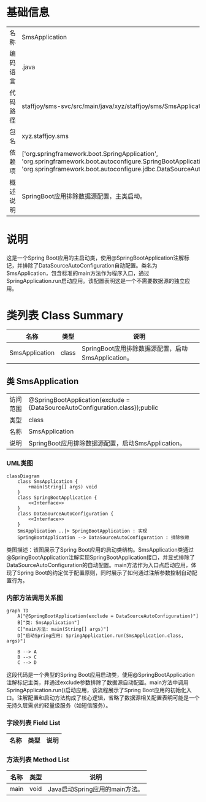 # 基础信息

|      |      |
|------|------|
| 名称 | SmsApplication |
| 编码语言 | .java |
| 代码路径 | staffjoy/sms-svc/src/main/java/xyz/staffjoy/sms/SmsApplication.java |
| 包名 | xyz.staffjoy.sms |
| 依赖项 | ['org.springframework.boot.SpringApplication', 'org.springframework.boot.autoconfigure.SpringBootApplication', 'org.springframework.boot.autoconfigure.jdbc.DataSourceAutoConfiguration'] |
| 概述说明 | SpringBoot应用排除数据源配置，主类启动。 |

# 说明

这是一个Spring Boot应用的主启动类，使用@SpringBootApplication注解标记，并排除了DataSourceAutoConfiguration自动配置。类名为SmsApplication，包含标准的main方法作为程序入口，通过SpringApplication.run启动应用。该配置表明这是一个不需要数据源的独立应用。

# 类列表 Class Summary

| 名称   | 类型  | 说明 |
|-------|------|-------------|
| SmsApplication | class | SpringBoot应用排除数据源配置，启动SmsApplication。 |



## 类 SmsApplication

|      |      |
|------|------|
| 访问范围 | @SpringBootApplication(exclude = {DataSourceAutoConfiguration.class});public |
| 类型 | class |
| 名称 | SmsApplication |
| 说明 | SpringBoot应用排除数据源配置，启动SmsApplication。 |


### UML类图

```mermaid
classDiagram
    class SmsApplication {
        +main(String[] args) void
    }
    class SpringBootApplication {
        <<Interface>>
    }
    class DataSourceAutoConfiguration {
        <<Interface>>
    }
    SmsApplication ..|> SpringBootApplication : 实现
    SpringBootApplication --> DataSourceAutoConfiguration : 排除依赖
```

类图描述：该图展示了Spring Boot应用的启动类结构。SmsApplication类通过@SpringBootApplication注解实现SpringBootApplication接口，并显式排除了DataSourceAutoConfiguration的自动配置。main方法作为入口点启动应用，体现了Spring Boot的约定优于配置原则，同时展示了如何通过注解参数控制自动配置行为。


### 内部方法调用关系图

```mermaid
graph TD
    A["@SpringBootApplication(exclude = DataSourceAutoConfiguration)"]
    B["类: SmsApplication"]
    C["main方法: main(String[] args)"]
    D["启动Spring应用: SpringApplication.run(SmsApplication.class, args)"]

    B --> A
    B --> C
    C --> D
```

这段代码是一个典型的Spring Boot应用启动类，使用@SpringBootApplication注解标记主类，并通过exclude参数排除了数据源自动配置。main方法中调用SpringApplication.run()启动应用，该流程展示了Spring Boot应用的初始化入口。注解配置和启动方法构成了核心逻辑，省略了数据源相关配置表明可能是一个无持久层需求的轻量级服务（如短信服务）。

### 字段列表 Field List

| 名称  | 类型  | 说明 |
|-------|-------|------|

### 方法列表 Method List

| 名称  | 类型  | 说明 |
|-------|-------|------|
| main | void | Java启动Spring应用的main方法。 |





